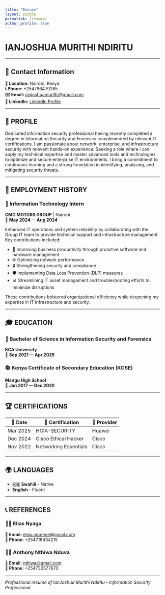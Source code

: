 ```yaml
---
title: "Resume"
layout: single
permalink: /resume/
author_profile: true
---
```


# IANJOSHUA MURITHI NDIRITU

---

## 📧 Contact Information

**📍 Location:** Nairobi, Kenya  
**📞 Phone:** +254796470265  
**✉️ Email:** ianjoshuamurithi@gmail.com  
**💼 LinkedIn:** [LinkedIn Profile](https://www.linkedin.com/in/ianjoshua-murithi/)

---

## 👤 PROFILE

Dedicated information security professional having recently completed a degree in Information Security and Forensics complemented by relevant IT certifications. I am passionate about network, enterprise, and infrastructure security with relevant hands-on experience. Seeking a role where I can apply my technical expertise and master advanced tools and technologies to optimize and secure enterprise IT environments. I bring a commitment to continuous learning and a strong foundation in identifying, analysing, and mitigating security threats.

---

## 💼 EMPLOYMENT HISTORY

### 🏢 Information Technology Intern
**CMC MOTORS GROUP** | Nairobi  
📅 **May 2024 — Aug 2024**

Enhanced IT operations and system reliability by collaborating with the Group IT team to provide technical support and infrastructure management. Key contributions included:

- 🔧 Improving business productivity through proactive software and hardware management
- 🌐 Optimizing network performance
- 🔒 Strengthening security and compliance
- 🛡️ Implementing Data Loss Prevention (DLP) measures
- 📊 Streamlining IT asset management and troubleshooting efforts to minimize disruptions

These contributions bolstered organizational efficiency while deepening my expertise in IT infrastructure and security.

---

## 🎓 EDUCATION

### 🎯 Bachelor of Science in Information Security and Forensics
**KCA University**  
📅 **Sep 2021 — Apr 2025**

### 📚 Kenya Certificate of Secondary Education (KCSE)
**Mangu High School**  
📅 **Jan 2017 — Dec 2020**

---

## 🏆 CERTIFICATIONS

| 📅 Date | 🏅 Certification | 🏢 Provider |
|---------|------------------|-------------|
| Mar 2025 | HCIA-SECURITY | Huawei |
| Dec 2024 | Cisco Ethical Hacker | Cisco |
| Nov 2022 | Networking Essentials | Cisco |

---

## 🌍 LANGUAGES

- **🇰🇪 Swahili** - Native
- **English** - Fluent

---

## 📞 REFERENCES

### 👨‍💼 Elias Nyaga
**📧 Email:** elias.munene@gmail.com  
**📱 Phone:** +254718434215

### 👨‍💼 Anthony Nthiwa Nduva
**📧 Email:** nthiwa@gmail.com  
**📱 Phone:** +254733577970

---

*Professional resume of IanJoshua Murithi Ndiritu - Information Security Professional*